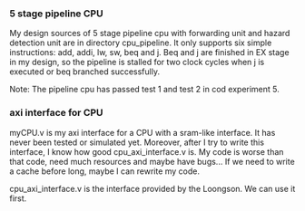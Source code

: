 ### 5 stage pipeline CPU
My design sources of 5 stage pipeline cpu with forwarding unit and hazard detection unit are in directory cpu_pipeline. It only supports six simple instructions: add, addi, lw, sw, beq and j. Beq and j are finished in EX stage in my design, so the pipeline is stalled for two clock cycles when j is executed or beq branched successfully.

Note: The pipeline cpu has passed test 1 and test 2 in cod experiment 5.

### axi interface for CPU
myCPU.v is my axi interface for a CPU with a sram-like interface. It has never been tested or simulated yet. Moreover, after I try to write this interface, I know how good cpu_axi_interface.v is. My code is worse than that code, need much resources and maybe have bugs...
If we need to write a cache before long, maybe I can rewrite my code.

cpu_axi_interface.v is the interface provided by the Loongson. We can use it first.
